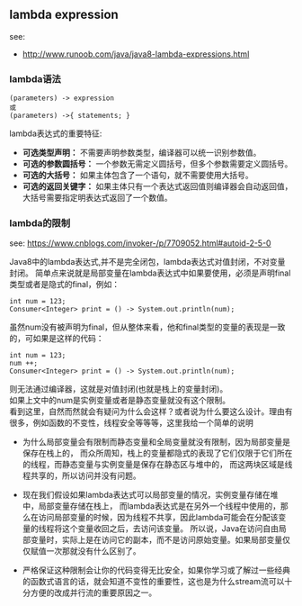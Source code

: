## lambda expression
see:
- http://www.runoob.com/java/java8-lambda-expressions.html

### lambda语法
```
(parameters) -> expression
或
(parameters) ->{ statements; }
```
lambda表达式的重要特征:
- **可选类型声明：** 不需要声明参数类型，编译器可以统一识别参数值。
- **可选的参数圆括号：** 一个参数无需定义圆括号，但多个参数需要定义圆括号。
- **可选的大括号：** 如果主体包含了一个语句，就不需要使用大括号。
- **可选的返回关键字：** 如果主体只有一个表达式返回值则编译器会自动返回值，大括号需要指定明表达式返回了一个数值。

### lambda的限制
see: https://www.cnblogs.com/invoker-/p/7709052.html#autoid-2-5-0

Java8中的lambda表达式,并不是完全闭包，lambda表达式对值封闭，不对变量封闭。
简单点来说就是局部变量在lambda表达式中如果要使用，必须是声明final类型或者是隐式的final，例如：
```
int num = 123;
Consumer<Integer> print = () -> System.out.println(num);
```
虽然num没有被声明为final，但从整体来看，他和final类型的变量的表现是一致的，可如果是这样的代码：
```
int num = 123;
num ++;
Consumer<Integer> print = () -> System.out.println(num);
```
则无法通过编译器，这就是对值封闭(也就是栈上的变量封闭)。  
如果上文中的num是实例变量或者是静态变量就没有这个限制。  
看到这里，自然而然就会有疑问为什么会这样？或者说为什么要这么设计。理由有很多，例如函数的不变性，线程安全等等等，这里我给一个简单的说明  

- 为什么局部变量会有限制而静态变量和全局变量就没有限制，因为局部变量是保存在栈上的，
而众所周知，栈上的变量都隐式的表现了它们仅限于它们所在的线程，而静态变量与实例变量是保存在静态区与堆中的，
而这两块区域是线程共享的，所以访问并没有问题。

- 现在我们假设如果lambda表达式可以局部变量的情况，实例变量存储在堆中，局部变量存储在栈上，
而lambda表达式是在另外一个线程中使用的，那么在访问局部变量的时候，因为线程不共享，因此lambda可能会在分配该变量的线程将这个变量收回之后，去访问该变量。
所以说，Java在访问自由局部变量时，实际上是在访问它的副本，而不是访问原始变量。如果局部变量仅仅赋值一次那就没有什么区别了。

- 严格保证这种限制会让你的代码变得无比安全，如果你学习或了解过一些经典的函数式语言的话，就会知道不变性的重要性，这也是为什么stream流可以十分方便的改成并行流的重要原因之一。




